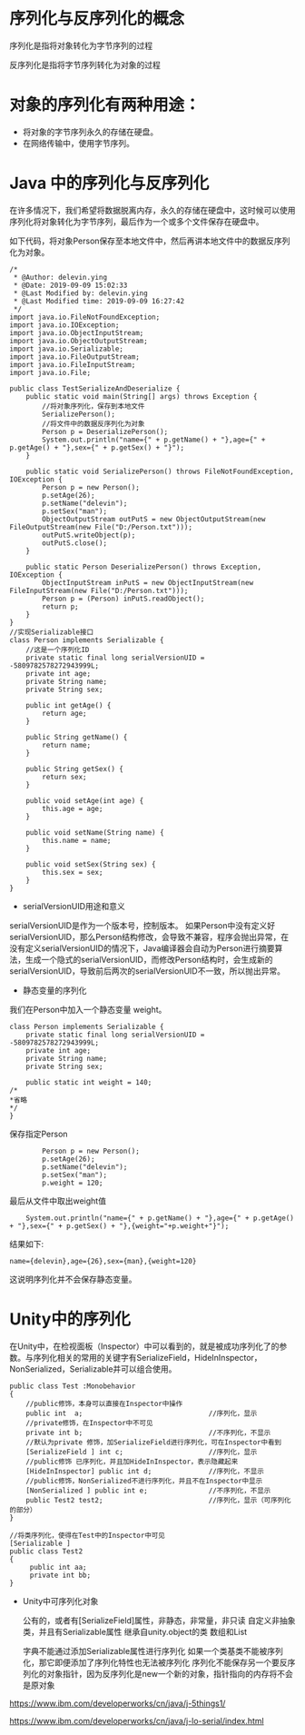 # 序列化与反序列化的概念
序列化是指将对象转化为字节序列的过程

反序列化是指将字节序列转化为对象的过程

# 对象的序列化有两种用途：
- 将对象的字节序列永久的存储在硬盘。
- 在网络传输中，使用字节序列。

# Java 中的序列化与反序列化
在许多情况下，我们希望将数据脱离内存，永久的存储在硬盘中，这时候可以使用序列化将对象转化为字节序列，最后作为一个或多个文件保存在硬盘中。

如下代码，将对象Person保存至本地文件中，然后再讲本地文件中的数据反序列化为对象。
```
/*
 * @Author: delevin.ying 
 * @Date: 2019-09-09 15:02:33 
 * @Last Modified by: delevin.ying
 * @Last Modified time: 2019-09-09 16:27:42
 */
import java.io.FileNotFoundException;
import java.io.IOException;
import java.io.ObjectInputStream;
import java.io.ObjectOutputStream;
import java.io.Serializable;
import java.io.FileOutputStream;
import java.io.FileInputStream;
import java.io.File;

public class TestSerializeAndDeserialize {
    public static void main(String[] args) throws Exception {
        //将对象序列化，保存到本地文件
        SerializePerson();
        //将文件中的数据反序列化为对象
        Person p = DeserializePerson();
        System.out.println("name={" + p.getName() + "},age={" + p.getAge() + "},sex={" + p.getSex() + "}");
    }

    public static void SerializePerson() throws FileNotFoundException, IOException {
        Person p = new Person();
        p.setAge(26);
        p.setName("delevin");
        p.setSex("man");
        ObjectOutputStream outPutS = new ObjectOutputStream(new FileOutputStream(new File("D:/Person.txt")));
        outPutS.writeObject(p);
        outPutS.close();
    }

    public static Person DeserializePerson() throws Exception, IOException {
        ObjectInputStream inPutS = new ObjectInputStream(new FileInputStream(new File("D:/Person.txt")));
        Person p = (Person) inPutS.readObject();
        return p;
    }
}
//实现Serializable接口
class Person implements Serializable {
    //这是一个序列化ID
    private static final long serialVersionUID = -5809782578272943999L;
    private int age;
    private String name;
    private String sex;

    public int getAge() {
        return age;
    }

    public String getName() {
        return name;
    }

    public String getSex() {
        return sex;
    }

    public void setAge(int age) {
        this.age = age;
    }

    public void setName(String name) {
        this.name = name;
    }

    public void setSex(String sex) {
        this.sex = sex;
    }
}
```
- serialVersionUID用途和意义

serialVersionUID是作为一个版本号，控制版本。
如果Person中没有定义好serialVersionUID，那么Person结构修改，会导致不兼容，程序会抛出异常，在没有定义serialVersionUID的情况下，Java编译器会自动为Person进行摘要算法，生成一个隐式的serialVersionUID，而修改Person结构时，会生成新的serialVersionUID，导致前后两次的serialVersionUID不一致，所以抛出异常。

- 静态变量的序列化

我们在Person中加入一个静态变量 weight。

```
class Person implements Serializable {
    private static final long serialVersionUID = -5809782578272943999L;
    private int age;
    private String name;
    private String sex;

    public static int weight = 140;
/*
*省略
*/
}
```
保存指定Person
```
        Person p = new Person();
        p.setAge(26);
        p.setName("delevin");
        p.setSex("man");
        p.weight = 120;
```
最后从文件中取出weight值
```
    System.out.println("name={" + p.getName() + "},age={" + p.getAge() + "},sex={" + p.getSex() + "},{weight="+p.weight+"}");
```
结果如下:
```
name={delevin},age={26},sex={man},{weight=120}
```
这说明序列化并不会保存静态变量。
# Unity中的序列化

在Unity中，在检视面板（Inspector）中可以看到的，就是被成功序列化了的参数。与序列化相关的常用的关键字有SerializeField，HideInInspector，NonSerialized，Serializable并可以组合使用。

```
public class Test :Monobehavior
{   
    //public修饰，本身可以直接在Inspector中操作
    public int  a;                               //序列化，显示
    //private修饰，在Inspector中不可见
    private int b;                               //不序列化，不显示
    //默认为private 修饰，加SerializeField进行序列化，可在Inspector中看到
    [SerializeField ] int c;                     //序列化，显示
    //public修饰 已序列化，并且加HideInInspector，表示隐藏起来
    [HideInInspector] public int d;              //序列化，不显示
    //public修饰，NonSerialized不进行序列化，并且不在Inspector中显示
    [NonSerialized ] public int e;               //不序列化，不显示
    public Test2 test2;                          //序列化，显示（可序列化的部分）
}

//将类序列化，使得在Test中的Inspector中可见
[Serializable ]
public class Test2
{
     public int aa;
     private int bb;
}
```

- Unity中可序列化对象

    公有的，或者有[SerializeField]属性，非静态，非常量，非只读
    自定义非抽象类，并且有Serializable属性
    继承自unity.object的类
    数组和List

    字典不能通过添加Serializable属性进行序列化
    如果一个类基类不能被序列化，那它即便添加了序列化特性也无法被序列化
    序列化不能保存另一个要反序列化的对象指针，因为反序列化是new一个新的对象，指针指向的内存将不会是原对象



https://www.ibm.com/developerworks/cn/java/j-5things1/

https://www.ibm.com/developerworks/cn/java/j-lo-serial/index.html